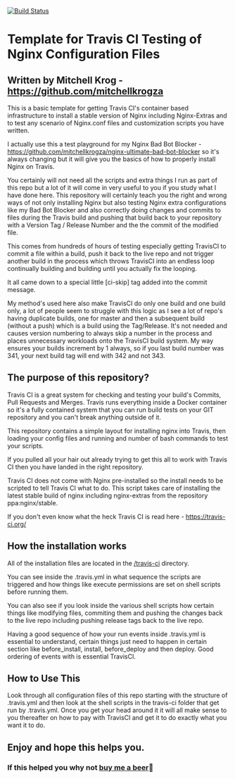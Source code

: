 [![Build Status](https://travis-ci.org/mitchellkrogza/Travis-CI-Nginx-for-Testing-Nginx-Configuration.svg?branch=master)](https://travis-ci.org/mitchellkrogza/Travis-CI-Nginx-for-Testing-Nginx-Configuration)
# Template for Travis CI Testing of Nginx Configuration Files
## Written by Mitchell Krog - https://github.com/mitchellkrogza

This is a basic template for getting Travis CI's container based infrastructure to install a stable version of Nginx including Nginx-Extras and to test any scenario of Nginx.conf files and customization scripts you have written. 

I actually use this a test playground for my Nginx Bad Bot Blocker - https://github.com/mitchellkrogza/nginx-ultimate-bad-bot-blocker so it's always changing but it will give you the basics of how to properly install Nginx on Travis. 

You certainly will not need all the scripts and extra things I run as part of this repo but a lot of it will come in very useful to you if you study what I have done here. This repository will certainly teach you the right and wrong ways of not only installing Nginx but also testing Nginx extra configurations like my Bad Bot Blocker and also correctly doing changes and commits to files during the Travis build and pushing that build back to your repository with a Version Tag / Release Number and the the commit of the modified file. 

This comes from hundreds of hours of testing especially getting TravisCI to commit a file within a build, push it back to the live repo and not trigger another build in the process which throws TravisCI into an endless loop continually building and building until you actually fix the looping. 

It all came down to a special little [ci-skip] tag added into the commit message. 

My method's used here also make TravisCI do only one build and one build only, a lot of people seem to struggle with this logic as I see a lot of repo's having duplicate builds, one for master and then a subsequent build (without a push) which is a build using the Tag/Release. It's not needed and causes version numbering to always skip a number in the process and places unnecessary workloads onto the TravisCI build system. My way ensures your builds increment by 1 always, so if you last build number was 341, your next build tag will end with 342 and not 343.

## The purpose of this repository?

Travis CI is a great system for checking and testing your build's Commits, Pull Requests and Merges. Travis runs everything inside a Docker container so it's a fully contained system that you can run build tests on your GIT repository and you can't break anything outside of it.

This repository contains a simple layout for installing nginx into Travis, then loading your config files and running and number of bash commands to test your scripts.

If you pulled all your hair out already trying to get this all to work with Travis CI then you have landed in the right repository.

Travis CI does not come with Nginx pre-installed so the install needs to be scripted to tell Travis CI what to do. This script takes care of installing the latest stable build of nginx including nginx-extras from the repository ppa:nginx/stable.

If you don't even know what the heck Travis CI is read here - https://travis-ci.org/

## How the installation works

All of the installation files are located in the [/travis-ci](./travis-ci) directory. 

You can see inside the .travis.yml in what sequence the scripts are triggered and how things like execute permissions are set on shell scripts before running them. 

You can also see if you look inside the various shell scripts how certain things like modifying files, commiting them and pushing the changes back to the live repo including pushing release tags back to the live repo. 

Having a good sequence of how your run events inside .travis.yml is essential to understand, certain things just need to happen in certain section like before_install, install, before_deploy and then deploy. Good ordering of events with is essential TravisCI.

## How to Use This

Look through all configuration files of this repo starting with the structure of .travis.yml and then look at the shell scripts in the travis-ci folder that get run by .travis.yml. Once you get your head around it it will all make sense to you thereafter on how to pay with TravisCI and get it to do exactly what you want it to do.

## Enjoy and hope this helps you. 

### If this helped you why not [buy me a beer](https://www.paypal.com/cgi-bin/webscr?cmd=_s-xclick&hosted_button_id=BKF9XT6WHATLG):beer:
